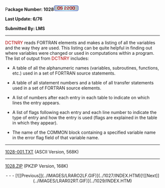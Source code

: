 <x-sas-window top="277" bottom="715" left="85" right="615">
<meta http="equiv=" content="type" charset="iso-8859-1">



P<b>ackage Number: 1028</b>![](../IMAGES/OS2200.JPG)


<b>Last Update: 6/76</b>


<b>Submitted By: LMS</b>


&#10;
- - -
<font color="#AF0000">DCTNRY</font> reads FORTRAN elements and makes
a listing of all the variables and the way they are used. This
listing can be quite helpful in finding out where variables were
changed or used in computations within a program. The list of output
from <font color="#AF0000">DCTNRY</font> includes:


   
- A table of all the alphanumeric names (variables, subroutines,
       functions, etc.) used in a set of FORTRAN source statements.
    
       
- A table of all statement numbers and a table of all transfer
       statements used in a set of FORTRAN source elements.
    
       
- A list of numbers after each entry in each table to indicate
       on which lines the entry appears.
    
       
- A list of flags following each entry and each line number to
       indicate the type of entry and how the entry is used (flags are
       explained in the table in which they appear).
    
       
- The name of the COMMON block containing a specified variable
       name in the error flag field of that variable name.


&#10;
- - -
[1028-001.TXT](1028-001.TXT)
(ASCII Version, 568K)


&#10;
- - -
[1028.ZIP](1028.ZIP)
(PKZIP Version, 168K)

<center>
- - -
[![[Previous]](../IMAGES/LRARO2LF.GIF)](../1027/INDEX.HTM)[![[Next]](../IMAGES/LRAR02RT.GIF)](../1029/INDEX.HTM)
</center>


</x-sas-window>